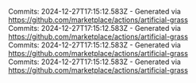 Commits: 2024-12-27T17:15:12.583Z - Generated via https://github.com/marketplace/actions/artificial-grass
<br>
Commits: 2024-12-27T17:15:12.583Z - Generated via https://github.com/marketplace/actions/artificial-grass
<br>
Commits: 2024-12-27T17:15:12.583Z - Generated via https://github.com/marketplace/actions/artificial-grass
<br>
Commits: 2024-12-27T17:15:12.583Z - Generated via https://github.com/marketplace/actions/artificial-grass
<br>
